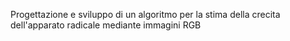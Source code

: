 Progettazione e sviluppo di un algoritmo per la stima della crecita dell'apparato radicale mediante immagini RGB
